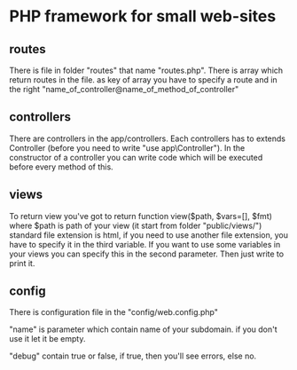 # PHP framework for small web-sites

routes
---

There is file in folder "routes" that name "routes.php". There is array which return routes in the file.
as key of array you have to specify a route and in the right "name_of_controller@name_of_method_of_controller"

controllers
---

There are controllers in the app/controllers. Each controllers has to extends Controller 
(before you need to write "use app\Controller"). In the constructor of a controller you can write code which
will be executed before every method of this.

views
---

To return view you've got to return function view($path, $vars=[], $fmt) where $path is path of your 
view (it start from folder "public/views/") standard file extension is html, if you need to use another 
file extension, you have to specify it in the third variable. If you want to use some variables in 
your views you can specify this in the second parameter. Then just write <?= $name_of_var ?> to print it.

config
---

There is configuration file in the "config/web.config.php"

"name" is parameter which contain name of your subdomain. if you don't use it let it be empty.

"debug" contain true or false, if true, then you'll see errors, else no.
